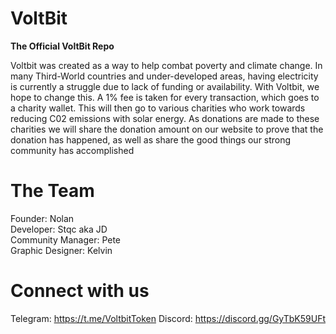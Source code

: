 # VoltBit

**The Official VoltBit Repo**

Voltbit was created as a way to help combat poverty and
climate change. In many Third-World countries and under-developed areas, having electricity is currently a struggle due to lack of funding or availability. 
With Voltbit, we hope to change this. A 1% fee is taken for every transaction, which goes to a charity wallet. This will then go to various charities who work towards reducing C02 emissions with solar energy. As donations are made to these charities we will share the donation amount on our website to prove that the donation has happened, as well as share the good things our strong community has accomplished

# The Team
Founder: Nolan <br>
Developer: Stqc aka JD<br>
Community Manager: Pete <br>
Graphic Designer: Kelvin <br>

# Connect with us
Telegram: https://t.me/VoltbitToken
Discord: https://discord.gg/GyTbK59UFt
